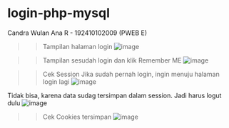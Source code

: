 # login-php-mysql
Candra Wulan Ana R - 192410102009 (PWEB E)

>> Tampilan halaman login
![image](https://user-images.githubusercontent.com/72352882/118371306-3a428980-b5d6-11eb-8364-f28845ebdcbf.png)

>> Tampilan sesudah login dan klik Remember ME
![image](https://user-images.githubusercontent.com/72352882/118371338-60682980-b5d6-11eb-8732-7dc06410cb30.png)

>> Cek Session
  Jika sudah pernah login, ingin menuju halaman login lagi 
  ![image](https://user-images.githubusercontent.com/72352882/118371439-e2f0e900-b5d6-11eb-9aaf-61cf7501e694.png)
  
  Tidak bisa, karena data sudag tersimpan dalam session. Jadi harus logut dulu
  ![image](https://user-images.githubusercontent.com/72352882/118371489-087df280-b5d7-11eb-8990-ef62f135c2db.png)
  
>> Cek Cookies tersimpan
![image](https://user-images.githubusercontent.com/72352882/118371356-75dd5380-b5d6-11eb-9f4b-7cd73e3e807b.png)

